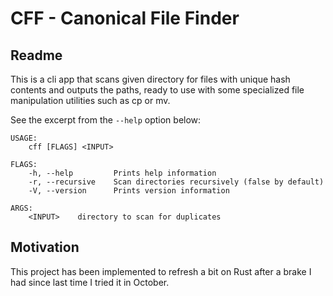 # CFF - Canonical File Finder

## Readme

This is a cli app that scans given directory for files with unique hash contents and outputs the paths,
ready to use with some specialized file manipulation utilities such as cp or mv.

See the excerpt from the `--help` option below:

```
USAGE:
    cff [FLAGS] <INPUT>

FLAGS:
    -h, --help         Prints help information
    -r, --recursive    Scan directories recursively (false by default)
    -V, --version      Prints version information

ARGS:
    <INPUT>    directory to scan for duplicates
```

## Motivation

This project has been implemented to refresh a bit on Rust after a brake I had since last time I tried it in October.
